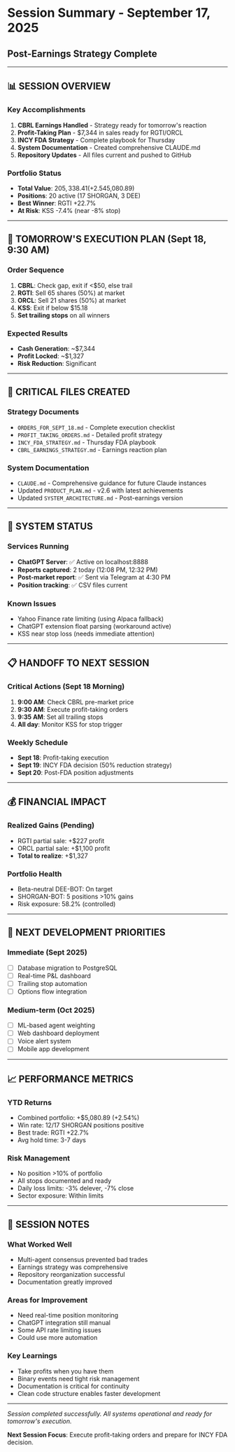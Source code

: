 # Session Summary - September 17, 2025
## Post-Earnings Strategy Complete

---

## 📊 SESSION OVERVIEW

### Key Accomplishments
1. **CBRL Earnings Handled** - Strategy ready for tomorrow's reaction
2. **Profit-Taking Plan** - $7,344 in sales ready for RGTI/ORCL
3. **INCY FDA Strategy** - Complete playbook for Thursday
4. **System Documentation** - Created comprehensive CLAUDE.md
5. **Repository Updates** - All files current and pushed to GitHub

### Portfolio Status
- **Total Value**: $205,338.41 (+2.54% / +$5,080.89)
- **Positions**: 20 active (17 SHORGAN, 3 DEE)
- **Best Winner**: RGTI +22.7%
- **At Risk**: KSS -7.4% (near -8% stop)

---

## 🎯 TOMORROW'S EXECUTION PLAN (Sept 18, 9:30 AM)

### Order Sequence
1. **CBRL**: Check gap, exit if <$50, else trail
2. **RGTI**: Sell 65 shares (50%) at market
3. **ORCL**: Sell 21 shares (50%) at market
4. **KSS**: Exit if below $15.18
5. **Set trailing stops** on all winners

### Expected Results
- **Cash Generation**: ~$7,344
- **Profit Locked**: ~$1,327
- **Risk Reduction**: Significant

---

## 📁 CRITICAL FILES CREATED

### Strategy Documents
- `ORDERS_FOR_SEPT_18.md` - Complete execution checklist
- `PROFIT_TAKING_ORDERS.md` - Detailed profit strategy
- `INCY_FDA_STRATEGY.md` - Thursday FDA playbook
- `CBRL_EARNINGS_STRATEGY.md` - Earnings reaction plan

### System Documentation
- `CLAUDE.md` - Comprehensive guidance for future Claude instances
- Updated `PRODUCT_PLAN.md` - v2.6 with latest achievements
- Updated `SYSTEM_ARCHITECTURE.md` - Post-earnings version

---

## 🔧 SYSTEM STATUS

### Services Running
- **ChatGPT Server**: ✅ Active on localhost:8888
- **Reports captured**: 2 today (12:08 PM, 12:32 PM)
- **Post-market report**: ✅ Sent via Telegram at 4:30 PM
- **Position tracking**: ✅ CSV files current

### Known Issues
- Yahoo Finance rate limiting (using Alpaca fallback)
- ChatGPT extension float parsing (workaround active)
- KSS near stop loss (needs immediate attention)

---

## 📋 HANDOFF TO NEXT SESSION

### Critical Actions (Sept 18 Morning)
1. **9:00 AM**: Check CBRL pre-market price
2. **9:30 AM**: Execute profit-taking orders
3. **9:35 AM**: Set all trailing stops
4. **All day**: Monitor KSS for stop trigger

### Weekly Schedule
- **Sept 18**: Profit-taking execution
- **Sept 19**: INCY FDA decision (50% reduction strategy)
- **Sept 20**: Post-FDA position adjustments

---

## 💰 FINANCIAL IMPACT

### Realized Gains (Pending)
- RGTI partial sale: +$227 profit
- ORCL partial sale: +$1,100 profit
- **Total to realize**: +$1,327

### Portfolio Health
- Beta-neutral DEE-BOT: On target
- SHORGAN-BOT: 5 positions >10% gains
- Risk exposure: 58.2% (controlled)

---

## 🚀 NEXT DEVELOPMENT PRIORITIES

### Immediate (Sept 2025)
- [ ] Database migration to PostgreSQL
- [ ] Real-time P&L dashboard
- [ ] Trailing stop automation
- [ ] Options flow integration

### Medium-term (Oct 2025)
- [ ] ML-based agent weighting
- [ ] Web dashboard deployment
- [ ] Voice alert system
- [ ] Mobile app development

---

## 📈 PERFORMANCE METRICS

### YTD Returns
- Combined portfolio: +$5,080.89 (+2.54%)
- Win rate: 12/17 SHORGAN positions positive
- Best trade: RGTI +22.7%
- Avg hold time: 3-7 days

### Risk Management
- No position >10% of portfolio
- All stops documented and ready
- Daily loss limits: -3% delever, -7% close
- Sector exposure: Within limits

---

## 📝 SESSION NOTES

### What Worked Well
- Multi-agent consensus prevented bad trades
- Earnings strategy was comprehensive
- Repository reorganization successful
- Documentation greatly improved

### Areas for Improvement
- Need real-time position monitoring
- ChatGPT integration still manual
- Some API rate limiting issues
- Could use more automation

### Key Learnings
- Take profits when you have them
- Binary events need tight risk management
- Documentation is critical for continuity
- Clean code structure enables faster development

---

*Session completed successfully. All systems operational and ready for tomorrow's execution.*

**Next Session Focus**: Execute profit-taking orders and prepare for INCY FDA decision.